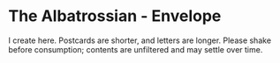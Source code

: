 <h1>The Albatrossian - Envelope</h1>
<p>I create here. Postcards are shorter, and letters are longer. Please shake before consumption; contents are unfiltered and may settle over time.</a></p>

